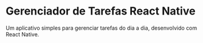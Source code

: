 # Gerenciador de Tarefas React Native

Um aplicativo simples para gerenciar tarefas do dia a dia, desenvolvido com React Native.
